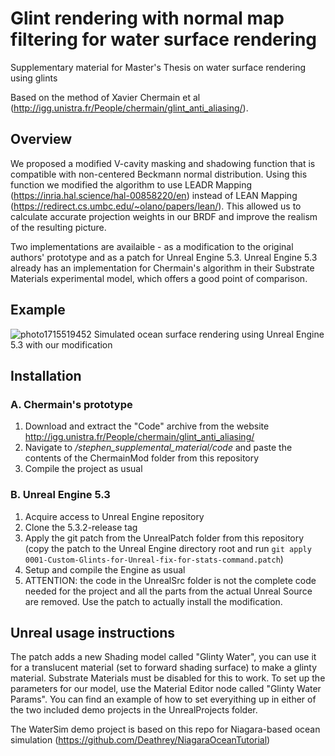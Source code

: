 # Glint rendering with normal map filtering for water surface rendering
Supplementary material for Master's Thesis on water surface rendering using glints

Based on the method of Xavier Chermain et al (http://igg.unistra.fr/People/chermain/glint_anti_aliasing/).

## Overview
We proposed a modified V-cavity masking and shadowing function that is compatible with non-centered Beckmann normal distribution.
Using this function we modified the algorithm to use LEADR Mapping (https://inria.hal.science/hal-00858220/en) instead of LEAN Mapping (https://redirect.cs.umbc.edu/~olano/papers/lean/).
This allowed us to calculate accurate projection weights in our BRDF and improve the realism of the resulting picture.

Two implementations are availaible - as a modification to the original authors' prototype and as a patch for Unreal Engine 5.3. Unreal Engine 5.3 already has an implementation for Chermain's algorithm in their Substrate Materials experimental model, which offers a good point of comparison.

## Example
![photo1715519452](https://github.com/YakovDavis/WaterGlints/assets/11318110/4c6ebe40-e263-4a5f-ad43-0baeb9fd5f8b)
Simulated ocean surface rendering using Unreal Engine 5.3 with our modification

## Installation
### A. Chermain's prototype
1. Download and extract the "Code" archive from the website http://igg.unistra.fr/People/chermain/glint_anti_aliasing/
2. Navigate to */stephen_supplemental_material/code* and paste the contents of the ChermainMod folder from this repository
3. Compile the project as usual

### B. Unreal Engine 5.3
1. Acquire access to Unreal Engine repository
2. Clone the 5.3.2-release tag
3. Apply the git patch from the UnrealPatch folder from this repository (copy the patch to the Unreal Engine directory root and run ```git apply 0001-Custom-Glints-for-Unreal-fix-for-stats-command.patch```) 
4. Setup and compile the Engine as usual
5. ATTENTION: the code in the UnrealSrc folder is not the complete code needed for the project and all the parts from the actual Unreal Source are removed. Use the patch to actually install the modification.

## Unreal usage instructions
The patch adds a new Shading model called "Glinty Water", you can use it for a translucent material (set to forward shading surface) to make a glinty material. Substrate Materials must be disabled for this to work. To set up the parameters for our model, use the Material Editor node called "Glinty Water Params". You can find an example of how to set everyithing up in either of the two included demo projects in the UnrealProjects folder.

The WaterSim demo project is based on this repo for Niagara-based ocean simulation (https://github.com/Deathrey/NiagaraOceanTutorial)
